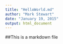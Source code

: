 ```yaml
---
title: "HelloWorld.md"
author: "Mark Stewart"
date: "January 19, 2015"
output: html_document
---
```




##This is a markdown file
